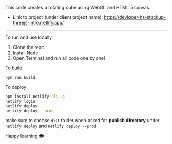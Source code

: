 This code creates a rotating cube using WebGL and HTML 5 canvas.

* Link to project (under client project name): https://devloper-hs-stackup-threejs-intro.netlify.app/
---

To run and use locally

1. Clone the repo
2. Install [Node](https://nodejs.org/en/download/package-manager/current)
3. Open Terminal and run all code one by one!

To build
```cmd
npm run build
```

To deploy
```cmd
npm install netlify-cli -g
netlify login
netlify deploy
netlify deploy --prod
```

make sure to choose `dist` folder when asked for **publish directory** under `netlify deploy` and `netlify deploy --prod`

Happy learning 🎓
